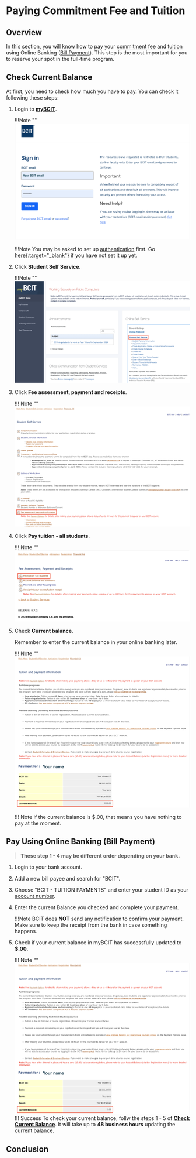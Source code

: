 # **Paying Commitment Fee and Tuition**

## Overview
In this section, you will know how to pay your [commitment fee](.\glossary.md#commitment-fee) and [tuition](.\glossary.md#tuition) using Online Banking ([Bill Payment](.\glossary.md#bill-payment)). This step is the most important for you to reserve your spot in the full-time program. 


## Check Current Balance
At first, you need to check how much you have to pay. You can check it following these steps: 

1. Login to **<u>[myBCIT](https://my.bcit.ca/)</u>**.

    !!!Note ""
        ![Image of login page](..\Assets\paying-tuition-image\login.png)

    !!!Note
        You may be asked to set up [authentication](.\glossary.md#authentication) first. 
        Go <u>[here](https://kb.bcit.ca/student/setting-up-multi-factor-authentication-3416){:target="_blank"}</u> if you have not set it up yet.

2. Click **Student Self Service**.

    !!!Note ""
        ![Image of Student Self Service](..\Assets\paying-tuition-image\student-selfservice.png)

3. Click **Fee assessment, payment and receipts**.

    !!! Note ""
        ![Image of Fee assessment, payment, and receipts](..\Assets\paying-tuition-image\fee-assessment.png)

4. Click **Pay tuition - all students**.

    !!! Note ""
        ![Image of Pay tuition - all students](..\Assets\paying-tuition-image\pay-tuition.png)

5. Check **Current balance**.
    
    Remember to enter the current balance in your online banking later.

    !!! Note ""
        ![Image of Current balance](..\Assets\paying-tuition-image\current-balance.png)

    !!! Note
        If the current balance is $.00, that means you have nothing to pay at the moment. 

## Pay Using Online Banking (Bill Payment)

>**These step 1 - 4 may be different order depending on your bank.**

1. Login to your bank account.
2. Add a new bill payee and search for "BCIT".
3. Choose "BCIT - TUITION PAYMENTS" and enter your student ID as your [account number](.\glossary.md#account-number).
4. Enter the current Balance you checked and complete your payment.

    <!-- if you do not like the indentation, in stead of tab, putting '>' in front of !!! would be another option -->
    !!!Note
        BCIT does **NOT** send any notification to confirm your payment. Make sure to keep the receipt from the bank in case something happens.

5. Check if your current balance in myBCIT has successfully updated to **$.00**.

    !!! Note ""
        ![Image of Student Self Service](..\Assets\paying-tuition-image\current-balance-after.png)
    !!! Success
        To check your current balance, follw the steps 1 - 5 of **[Check Current Balance](#check-current-balance)**. 
        It will take up to **48 business hours** updating the current balance.



## Conclusion
